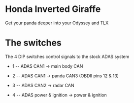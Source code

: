 Honda Inverted Giraffe
====

Get your panda deeper into your Odyssey and TLX

The switches
====

The 4 DIP switches control signals to the stock ADAS system

- 1 -- ADAS CAN1 -> main body CAN

- 2 -- ADAS CAN1 -> panda CAN3 (OBDII pins 12 & 13)

- 3 -- ADAS CAN2 -> radar CAN

- 4 -- ADAS power & ignition -> power & ignition

